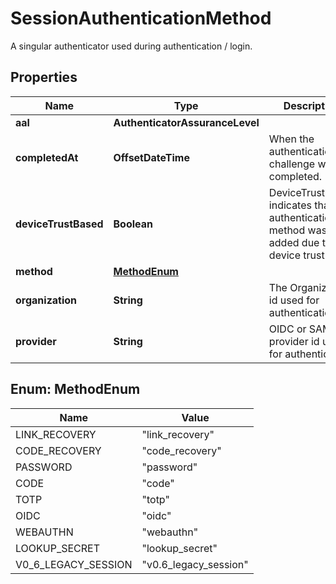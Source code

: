 

# SessionAuthenticationMethod

A singular authenticator used during authentication / login.

## Properties

| Name | Type | Description | Notes |
|------------ | ------------- | ------------- | -------------|
|**aal** | **AuthenticatorAssuranceLevel** |  |  [optional] |
|**completedAt** | **OffsetDateTime** | When the authentication challenge was completed. |  [optional] |
|**deviceTrustBased** | **Boolean** | DeviceTrustBased indicates that this authentication method was added due to device trust |  [optional] |
|**method** | [**MethodEnum**](#MethodEnum) |  |  [optional] |
|**organization** | **String** | The Organization id used for authentication |  [optional] |
|**provider** | **String** | OIDC or SAML provider id used for authentication |  [optional] |



## Enum: MethodEnum

| Name | Value |
|---- | -----|
| LINK_RECOVERY | &quot;link_recovery&quot; |
| CODE_RECOVERY | &quot;code_recovery&quot; |
| PASSWORD | &quot;password&quot; |
| CODE | &quot;code&quot; |
| TOTP | &quot;totp&quot; |
| OIDC | &quot;oidc&quot; |
| WEBAUTHN | &quot;webauthn&quot; |
| LOOKUP_SECRET | &quot;lookup_secret&quot; |
| V0_6_LEGACY_SESSION | &quot;v0.6_legacy_session&quot; |



